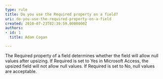 ```yaml
---
type: rule
title: Do you use the Required property on a field?
uri: do-you-use-the-required-property-on-a-field
created: 2010-07-23T02:39:59.0000000Z
authors:
- id: 1
  title: Adam Cogan

---
```


The Required property of a field determines whether the field will allow null values after upsizing. If Required is set to Yes in Microsoft Access, the upsized field will not allow null values. If Required is set to No, null values are acceptable.<br>
